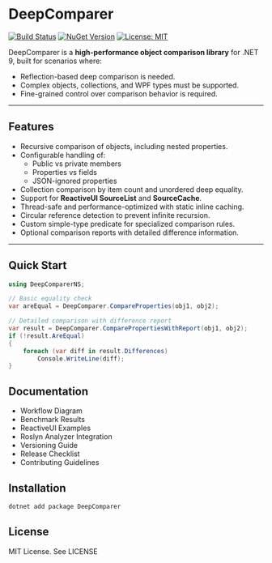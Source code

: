 ﻿# DeepComparer

[![Build Status](https://github.com/YourGitHubUser/DeepComparer/actions/workflows/ci.yml/badge.svg)](https://github.com/YourGitHubUser/DeepComparer/actions/workflows/ci.yml)
[![NuGet Version](https://img.shields.io/nuget/v/DeepComparer.svg)](https://www.nuget.org/packages/DeepComparer)
[![License: MIT](https://img.shields.io/badge/License-MIT-yellow.svg)](LICENSE)

DeepComparer is a **high-performance object comparison library** for .NET 9, built for scenarios where:
- Reflection-based deep comparison is needed.
- Complex objects, collections, and WPF types must be supported.
- Fine-grained control over comparison behavior is required.

---

## Features
- Recursive comparison of objects, including nested properties.
- Configurable handling of:
  - Public vs private members
  - Properties vs fields
  - JSON-ignored properties
- Collection comparison by item count and unordered deep equality.
- Support for **ReactiveUI SourceList** and **SourceCache**.
- Thread-safe and performance-optimized with static inline caching.
- Circular reference detection to prevent infinite recursion.
- Custom simple-type predicate for specialized comparison rules.
- Optional comparison reports with detailed difference information.

---

## Quick Start
```csharp
using DeepComparerNS;

// Basic equality check
var areEqual = DeepComparer.CompareProperties(obj1, obj2);

// Detailed comparison with difference report
var result = DeepComparer.ComparePropertiesWithReport(obj1, obj2);
if (!result.AreEqual)
{
    foreach (var diff in result.Differences)
        Console.WriteLine(diff);
}
```
## Documentation

- Workflow Diagram
- Benchmark Results
- ReactiveUI Examples
- Roslyn Analyzer Integration
- Versioning Guide
- Release Checklist
- Contributing Guidelines

## Installation

```powershell
dotnet add package DeepComparer
```

## License

MIT License. See LICENSE

